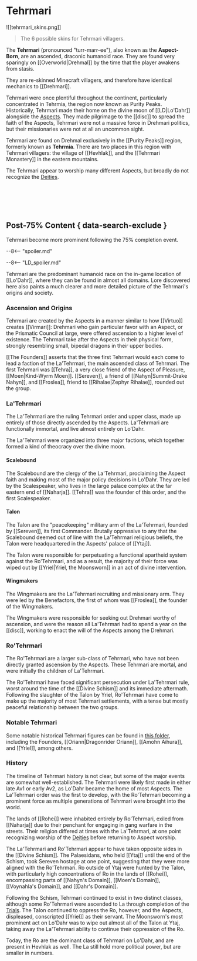 # Tehrmari

![[tehrmari_skins.png]]
> The 6 possible skins for Tehrmari villagers.

The **Tehrmari** (pronounced "turr-marr-ee"), also known as the **Aspect-Born**, are an ascended, draconic humanoid race. They are found very sparingly on [[Overworld|Drehmal]] by the time that the player awakens from stasis. 

They are re-skinned Minecraft villagers, and therefore have identical mechanics to [[Drehmari]].

Tehrmari were once plentiful throughout the continent, particularly concentrated in Tehrmia, the region now known as Purity Peaks. Historically, Tehrmari made their home on the divine moon of [[LD|Lo'Dahr]] alongside the [Aspects](/Lore/Higher_Beings/Aspects/). They made pilgrimage to the [[disc]] to spread the faith of the Aspects, Tehrmari were not a massive force in Drehmari politics, but their missionaries were not at all an uncommon sight.

Tehrmari are found on Drehmal exclusively in the [[Purity Peaks]] region, formerly known as **Tehrmia**. There are two places in this region with Tehrmari villagers: the village of [[Hevhlak]], and the [[Tehrmari Monastery]] in the eastern mountains.

The Tehrmari appear to worship many different Aspects, but broadly do not recognize the [Deities](/Lore/Higher_Beings/Deities/).

<br> <br> <br> <br>

## Post-75% Content { data-search-exclude }

Tehrmari become more prominent following the 75% completion event.

--8<-- "spoiler.md"

--8<-- "LD_spoiler.md"

Tehrmari are the predominant humanoid race on the in-game location of [[Lo'Dahr]], where they can be found in almost all domains. Lore discovered here also paints a much clearer and more detailed picture of the Tehrmari's origins and society.

### Ascension and Origins

Tehrmari are created by the Aspects in a manner similar to how [[Virtuo]] creates [[Virmari]]: Drehmari who gain particular favor with an Aspect, or the Prismatic Council at large, were offered ascension to a higher level of existence. The Tehrmari take after the Aspects in their physical form, strongly resembling small, bipedal dragons in their upper bodies.

[[The Founders]] asserts that the three first Tehrmari would each come to lead a faction of the La'Tehrmari, the main ascended class of Tehrmari. The first Tehrmari was [[Tehra]], a very close friend of the Aspect of Pleasure, [[Moen|Kind-Wyrm Moen]]. [[Sereven]], a friend of [[Nahyn|Summit-Drake Nahyn]], and [[Froslea]], friend to [[Rihalae|Zephyr Rihalae]], rounded out the group.

### La'Tehrmari

The La'Tehrmari are the ruling Tehrmari order and upper class, made up entirely of those directly ascended by the Aspects. La'Tehrmari are functionally immortal, and live almost entirely on Lo'Dahr. 

The La'Tehrmari were organized into three major factions, which together formed a kind of theocracy over the divine moon.

#### Scalebound

The Scalebound are the clergy of the La'Tehrmari, proclaiming the Aspect faith and making most of the major policy decisions in Lo'Dahr. They are led by the Scalespeaker, who lives in the large palace complex at the far eastern end of [[Naharja]]. [[Tehra]] was the founder of this order, and the first Scalespeaker.

#### Talon

The Talon are the "peacekeeping" military arm of the La'Tehrmari, founded by [[Sereven]], its first Commander. Brutally oppressive to any that the Scalebound deemed out of line with the La'Tehrmari religious beliefs, the Talon were headquartered in the Aspects' palace of [[Ytaj]].

The Talon were responsible for perpetuating a functional apartheid system against the Ro'Tehrmari, and as a result, the majority of their force was wiped out by [[Yriel|Yriel, the Moonsworn]] in an act of divine intervention.

#### Wingmakers

The Wingmakers are the La'Tehrmari recruiting and missionary arm. They were led by the Benefactors, the first of whom was [[Froslea]], the founder of the Wingmakers.

The Wingmakers were responsible for seeking out Drehmari worthy of ascension, and were the reason all La'Tehrmari had to spend a year on the [[disc]], working to enact the will of the Aspects among the Drehmari.

### Ro'Tehrmari

The Ro'Tehrmari are a larger sub-class of Tehrmari, who have not been directly granted ascension by the Aspects. These Tehrmari are mortal, and were initially the children of La'Tehrmari. 

The Ro'Tehrmari have faced significant persecution under La'Tehrmari rule, worst around the time of the [[Divine Schism]] and its immediate aftermath. Following the slaughter of the Talon by Yriel, Ro'Tehrmari have come to make up the majority of most Tehrmari settlements, with a tense but mostly peaceful relationship between the two groups.

### Notable Tehrmari

Some notable historical Tehrmari figures can be found in [this folder](/Lore/Historical_Figures/Tehrmari/), including the Founders, [[Oriann|Dragonrider Oriann]], [[Amohn Aihura]], and [[Yriel]], among others.

### History

The timeline of Tehrmari history is not clear, but some of the major events are somewhat well-established. The Tehrmari were likely first made in either late Av1 or early Av2, as Lo'Dahr became the home of most Aspects. The La'Tehrmari order was the first to develop, with the Ro'Tehrmari becoming a prominent force as multiple generations of Tehrmari were brought into the world.

The lands of [[Rohei]] were inhabited entirely by Ro'Tehrmari, exiled from [[Naharja]] due to their penchant for engaging in gang warfare in the streets. Their religion differed at times with the La'Tehrmari, at one point recognizing worship of the [Deities](/Lore/Higher_Beings/Deities/) before returning to Aspect worship.

The La'Tehrmari and Ro'Tehrmari appear to have taken opposite sides in the [[Divine Schism]]. The Palaesidans, who held [[Ytaj]] until the end of the Schism, took Sereven hostage at one point, suggesting that they were more aligned with the Ro'Tehrmari. Ro outside of Ytaj were hunted by the Talon, with particularly high concentrations of Ro in the lands of [[Rohei]], encompassing parts of [[Nahyn's Domain]], [[Moen's Domain]], [[Voynahla's Domain]], and [[Dahr's Domain]].

Following the Schism, Tehrmari continued to exist in two distinct classes, although some Ro'Tehrmari were ascended to La through completion of the [Trials](/World/Post-75_Area/Points_of_Interest/Trials/). The Talon continued to oppress the Ro, however, and the Aspects, displeased, conscripted [[Yriel]] as their servant. The Moonsworn's most prominent act on Lo'Dahr was to wipe out almost all of the Talon at Ytaj, taking away the La'Tehrmari ability to continue their oppression of the Ro.

Today, the Ro are the dominant class of Tehrmari on Lo'Dahr, and are present in Hevhlak as well. The La still hold more political power, but are smaller in numbers.
